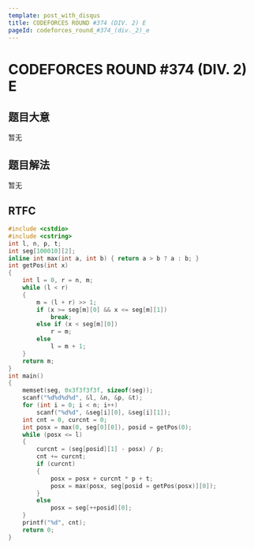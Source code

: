 ```yaml
---
template: post_with_disqus
title: CODEFORCES ROUND #374 (DIV. 2) E
pageId: codeforces_round_#374_(div._2)_e
---
```


# CODEFORCES ROUND #374 (DIV. 2) E
<span id="poem"></span><script>$(function(){$.ajax('/api/poem?rnd='+Date.now()+Math.random()).done(function(data){$('#poem').text(data);});});</script>
## 题目大意
暂无

## 题目解法
暂无

## RTFC

```cpp
#include <cstdio>
#include <cstring>
int l, n, p, t;
int seg[100010][2];
inline int max(int a, int b) { return a > b ? a : b; }
int getPos(int x)
{
    int l = 0, r = n, m;
    while (l < r)
    {
        m = (l + r) >> 1;
        if (x >= seg[m][0] && x <= seg[m][1])
            break;
        else if (x < seg[m][0])
            r = m;
        else
            l = m + 1;
    }
    return m;
}
int main()
{
    memset(seg, 0x3f3f3f3f, sizeof(seg));
    scanf("%d%d%d%d", &l, &n, &p, &t);
    for (int i = 0; i < n; i++)
        scanf("%d%d", &seg[i][0], &seg[i][1]);
    int cnt = 0, curcnt = 0;
    int posx = max(0, seg[0][0]), posid = getPos(0);
    while (posx <= l)
    {
        curcnt = (seg[posid][1] - posx) / p;
        cnt += curcnt;
        if (curcnt)
        {
            posx = posx + curcnt * p + t;
            posx = max(posx, seg[posid = getPos(posx)][0]);
        }
        else
            posx = seg[++posid][0];
    }
    printf("%d", cnt);
    return 0;
}

```
<div id="__comment"></div>
